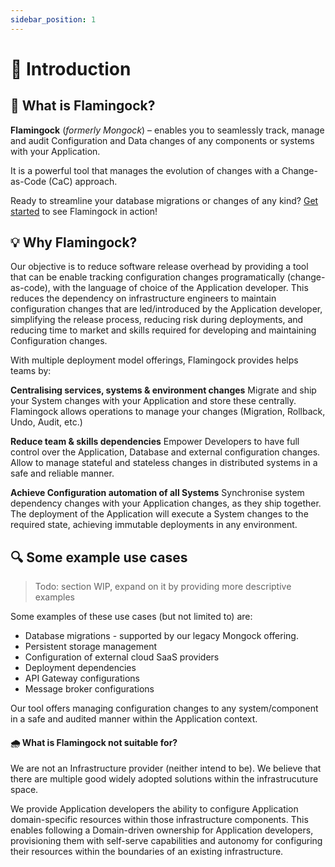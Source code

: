 ```yaml
---
sidebar_position: 1
---
```


# 🦩 Introduction

## 🦩 What is Flamingock?
**Flamingock** (*formerly Mongock*) – enables you to seamlessly track, manage and audit Configuration and Data changes of any components or systems with your Application. 

It is a powerful tool that manages the evolution of changes with a Change-as-Code (CaC) approach.

Ready to streamline your database migrations or changes of any kind? [Get started](https://github.com/mongock/flamingock-examples)  to see Flamingock in action!

## 💡 Why Flamingock?
Our objective is to reduce software release overhead by providing a tool that can be enable tracking configuration changes  programatically (change-as-code), with the language of choice of the Application developer.  This reduces the dependency on infrastructure engineers to maintain configuration changes that are led/introduced by the Application developer, simplifying the release process, reducing risk during deployments, and reducing time to market and skills required for developing and maintaining Configuration changes.

With multiple deployment model offerings, Flamingock provides helps teams by:

**Centralising services, systems & environment changes**
Migrate and ship your System changes with your Application and store these centrally. Flamingock allows operations to manage your changes (Migration, Rollback, Undo, Audit, etc.)

**Reduce team & skills dependencies**
Empower Developers to have full control over the Application, Database and external configuration changes. Allow to manage stateful and stateless changes in distributed systems in a safe and reliable manner.

**Achieve Configuration automation of all Systems**
Synchronise system dependency changes with your Application changes, as they ship together. The deployment of the Application will execute a System changes to the required state, achieving immutable deployments in any environment.


## 🔍 Some example use cases

> Todo: section WIP, expand on it by providing more descriptive examples

Some examples of these use cases (but not limited to) are:

- Database migrations - supported by our legacy Mongock offering.
- Persistent storage management
- Configuration of external cloud SaaS providers
- Deployment dependencies
- API Gateway configurations
- Message broker configurations
  
Our tool offers managing configuration changes to any system/component in a safe and audited manner within the Application context.


#### 🌧 What is Flamingock not suitable for?

We are not an Infrastructure provider (neither intend to be). We believe that there are multiple good widely adopted solutions within the infrastrucuture space. 

We provide Application developers the ability to configure Application domain-specific resources within those infrastructure components. This enables following a Domain-driven ownership for Application developers, provisioning them with self-serve capabilities and autonomy for configuring their resources within the boundaries of an existing infrastructure.
